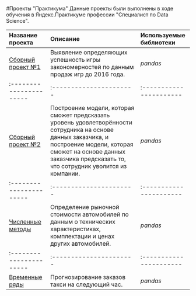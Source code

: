 #Проекты "Практикума"
Данные проекты были выполнены в ходе обучения в Яндекс.Практикуме профессии "Специалист по Data Science".

| Название проекта | Описание | Используемые библиотеки | 
| :---------------------- | :---------------------- | :---------------------- |
| [Сборный проект №1](games_sales) | Выявление определяющих успешность игры закономерностей по данным продаж игр до 2016 года. | *pandas* |
| :---------------------- | :---------------------- | :---------------------- |
| [Сборный проект №2](hr_analysis) | Построение модели, которая сможет предсказать уровень удовлетворённости сотрудника на основе данных заказчика, и построение модели, которая сможет на основе данных заказчика предсказать то, что сотрудник уволится из компании. | *pandas* |
| :---------------------- | :---------------------- | :---------------------- |
| [Численные методы](car_price) | Определение рыночной стоимости автомобилей по данным о технических характеристиках, комплектации и ценах других автомобилей. | *pandas* |
| :---------------------- | :---------------------- | :---------------------- |
| [Временные ряды](taxi_prediction) | Прогнозирование заказов такси на следующий час. | *pandas* |